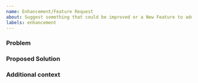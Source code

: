 ```yaml
---
name: Enhancement/Feature Request
about: Suggest something that could be improved or a New Feature to add
labels: enhancement
---
```


<!--
Welcome! Thanks for thinking of a way to improve pycromanager. If this solves a problem for you, then it probably solves that problem for lots of people! So the whole community will benefit from this request.


Before creating a execution_engine feature request please search the issues for relevant feature requests.
-->

### Problem

<!-- Provide a clear and concise description of what problem this feature will solve. For example:

* I'm always frustrated when [...] because [...]
* I would like it if [...] happened when I [...] because [...]
-->

### Proposed Solution

<!-- Provide a clear and concise description of a way to accomplish what you want. For example:

* Add an option so that when [...]  [...] will happen
 -->

### Additional context

<!-- Add any other context or screenshots about the feature request here. You can also include links to examples of other programs that have something similar to your request. For example:

* Another project [...] solved this by [...]
-->
